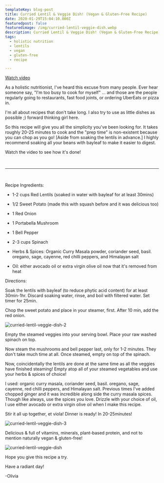 ```yaml
---
templateKey: blog-post
title: Curried Lentil & Veggie Dish! (Vegan & Gluten-Free Recipe)
date: 2020-01-29T15:04:10.000Z
featuredpost: false
featuredimage: /img/curried-lentil-veggie-dish.webp
description: Curried Lentil & Veggie Dish! (Vegan & Gluten-Free Recipe)
tags:
  - holistic nutrition
  - lentils
  - vegan
  - gluten-free
  - recipe

---
```


[Watch video](https://www.youtube.com/watch?v=1v8ur24x8MA)

As a holistic nutritionist, I've heard this excuse from many people. Ever hear someone say, "I'm too busy to cook for myself" ... and those are the people regularly going to restaurants, fast food joints, or ordering UberEats or pizza in.  

I'm all about recipes that don't take long. I also try to use as little dishes as possible ;) forward thinking girl here.

So this recipe will give you all the simplicity you've been looking for. It takes roughly 20-25 minutes to cook and the "prep time" is non-existent because you can chop as you go! [Aside from soaking the lentils in advance.] I highly recommend soaking all your beans with bayleaf to make it easier to digest. 

Watch the video to see how it's done!

<br />

---

<br />

Recipe Ingredients:

- 1-2 cups Red Lentils (soaked in water with bayleaf for at least 30mins)

- 1/2 Sweet Potato (made this with squash before and it was delicious too)

- 1 Red Onion

- 1 Portabella Mushroom

- 1 Bell Pepper

- 2-3 cups Spinach

- Herbs & Spices: Organic Curry Masala powder, coriander seed, basil. oregano, sage, cayenne, red chilli peppers, and Himalayan salt

- Oil: either avocado oil or extra virgin olive oil now that it's removed from heat

Directions:

Soak the lentils with bayleaf (to reduce phytic acid content) for at least 30min-1hr. Discard soaking water, rinse, and boil with filtered water. Set timer for 25min.

Chop the sweet potato and place in your steamer, first. After 10 min, add the red onion.

![curried-lentil-veggie-dish-2](/img/curried-lentil-veggie-dish-2.webp)

Empty the steamed veggies into your serving bowl. Place your raw washed spinach on top.

Now steam the mushrooms and bell pepper last, only for 1-2 minutes. They don't take much time at all. Once steamed, empty on top of the spinach.

Now, coincidentally the lentils are done at the same time as all the veggies have finished steaming! Empty atop all of your steamed vegetables and use your herbs & spices of choice!

I used: organic curry masala, coriander seed, basil. oregano, sage, cayenne, red chilli peppers, and Himalayan salt. Previous times I've added chopped ginger and it was incredible along side the curry masala spices. Though like always, use the spices you love. Drizzle with your choice of oil, I use either avocado or extra virgin olive oil when I make this recipe. 

Stir it all up together, et viola! Dinner is ready! In 20-25minutes! 

![curried-lentil-veggie-dish-3](/img/curried-lentil-veggie-dish-3.webp)

Delicious & full of vitamins, minerals, plant-based protein, and not to mention naturally vegan & gluten-free!

![curried-lentil-veggie-dish](/img/curried-lentil-veggie-dish.webp)

Hope you give this recipe a try.

Have a radiant day!

-Olivia